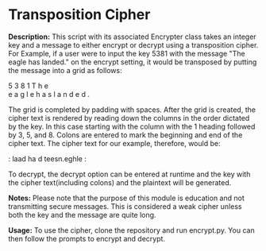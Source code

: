 # Transposition Cipher
**Description:** This script with its associated Encrypter class takes an integer key and a message to either encrypt or decrypt using a transposition cipher. For Example, if a user were to input the key 5381 with the message "The eagle has landed." on the encrypt setting, it would be transposed by putting the message into a grid as follows:

5 3 8 1
T h e  
e a g l
e   h a
s   l a
n d e d
.

The grid is completed by padding with spaces. After the grid is created, the cipher text is rendered by reading down the columns in the order dictated by the key. In this case starting with the column with the 1 heading followed by 3, 5, and 8. Colons are entered to mark the beginning and end of the cipher text. The cipher text for our example, therefore, would be:

: laad ha  d teesn.eghle :

To decrypt, the decrypt option can be entered at runtime and the key with the cipher text(including colons) and the plaintext will be generated.

**Notes:** Please note that the purpose of this module is education and not transmitting secure messages. This is considered a weak cipher unless both the key and the message are quite long.  

**Usage:** To use the cipher, clone the repository and run encrypt.py. You can then follow the prompts to encrypt and decrypt.
